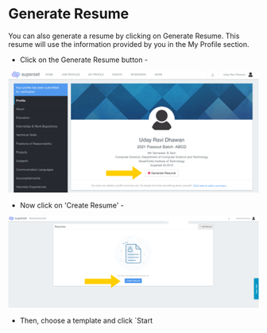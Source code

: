 # Generate Resume

You can also generate a resume by clicking on Generate Resume. This resume will use the information provided by you in the My Profile section. 

* Click on the Generate Resume button -

![](../../.gitbook/assets/image%20%28176%29.png)

* Now click on 'Create Resume' -

![](../../.gitbook/assets/image%20%28173%29.png)

* Then, choose a template and click \`Start 





